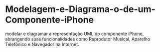 # Modelagem-e-Diagrama-o-de-um-Componente-iPhone
modelar e diagramar a representação UML do componente iPhone, abrangendo suas funcionalidades como Reprodutor Musical, Aparelho Telefônico e Navegador na Internet.
